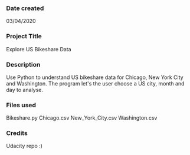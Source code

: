 ### Date created
03/04/2020

### Project Title
Explore US Bikeshare Data

### Description
Use Python to understand US bikeshare data for Chicago, New York City and Washington.
The program let's the user choose a US city, month and day to analyse.

### Files used
Bikeshare.py
Chicago.csv
New_York_City.csv
Washington.csv

### Credits
Udacity repo :)

